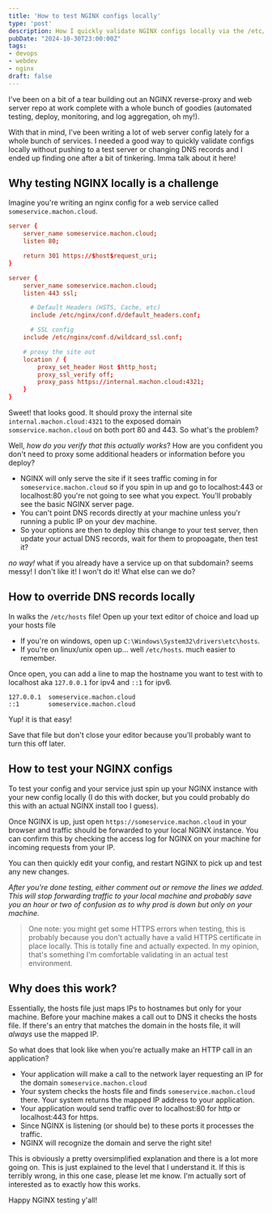 ```yaml
---
title: 'How to test NGINX configs locally'
type: 'post'
description: How I quickly validate NGINX configs locally via the /etc/hosts file.
pubDate: "2024-10-30T23:00:00Z"
tags:
- devops
- webdev
- nginx
draft: false
---
```


I've been on a bit of a tear building out an NGINX reverse-proxy and web server repo at work complete with a whole bunch of goodies (automated testing, deploy, monitoring, and log aggregation, oh my!).

With that in mind, I've been writing a lot of web server config lately for a whole bunch of services. I needed a good way to quickly validate configs locally without pushing to a test server or changing DNS records and I ended up finding one after a bit of tinkering. Imma talk about it here!

## Why testing NGINX locally is a challenge

Imagine you're writing an nginx config for a web service called `someservice.machon.cloud`.

```conf
server {
    server_name someservice.machon.cloud;
    listen 80;

    return 301 https://$host$request_uri;
}

server {
    server_name someservice.machon.cloud;
    listen 443 ssl;

	  # Default Headers (HSTS, Cache, etc)
	  include /etc/nginx/conf.d/default_headers.conf;

	  # SSL config
    include /etc/nginx/conf.d/wildcard_ssl.conf;

    # proxy the site out
    location / {
        proxy_set_header Host $http_host; 
        proxy_ssl_verify off; 
        proxy_pass https://internal.machon.cloud:4321;
    }
}
```

Sweet! that looks good. It should proxy the internal site `internal.machon.cloud:4321` to the exposed domain `somservice.machon.cloud` on both port 80 and 443. So what's the problem? 

Well, *how do you verify that this actually works*? How are you confident you don't need to proxy some additional headers or information before you deploy?

- NGINX will only serve the site if it sees traffic coming in for `someservice.machon.cloud` so if you spin in up and go to localhost:443 or localhost:80 you're not going to see what you expect. You'll probably see the basic NGINX server page. 
- You can't point DNS records directly at your machine unless you'r running a public IP on your dev machine. 
- So your options are then to deploy this change to your test server, then update your actual DNS records, wait for them to propoagate, then test it? 

*no way!* what if you already have a service up on that subdomain? seems messy! I don't like it! I won't do it! What else can we do? 

## How to override DNS records locally

In walks the `/etc/hosts` file!  Open up your text editor of choice and load up your hosts file

- If you're on windows, open up `C:\Windows\System32\drivers\etc\hosts`.
- If you're on linux/unix open up... well `/etc/hosts`. much easier to remember.

Once open, you can add a line to map the hostname you want to test with to localhost aka `127.0.0.1` for ipv4 and `::1` for ipv6.

```/etc/hosts
127.0.0.1  someservice.machon.cloud
::1        someservice.machon.cloud
```

Yup! it is that easy!

Save that file but don't close your editor because you'll probably want to turn this off later.

## How to test your NGINX configs 

To test your config and your service just spin up your NGINX instance with your new config locally (I do this with docker, but you could probably do this with an actual NGINX install too I guess).

Once NGINX is up, just open `https://someservice.machon.cloud` in your browser and traffic should be forwarded to your local NGINX instance. You can confirm this by checking the access log for NGINX on your machine for incoming requests from your IP.

You can then quickly edit your config, and restart NGINX to pick up and test any new changes. 

*After you're done testing, either comment out or remove the lines we added. This will stop forwarding traffic to your local machine and probably save you an hour or two of confusion as to why prod is down but only on your machine.*

> One note: you might get some HTTPS errors when testing, this is probably because you don't actually have a valid HTTPS certificate in place locally. This is totally fine and actually expected. In my opinion, that's something I'm comfortable validating in an actual test environment.

## Why does this work? 

Essentially, the hosts file just maps IPs to hostnames but only for your machine. Before your machine makes a call out to DNS it checks the hosts file. If there's an entry that matches the domain in the hosts file, it will *always* use the mapped IP.

So what does that look like when you're actually make an HTTP call in an application?

- Your application will make a call to the network layer requesting an IP for the domain `someservice.machon.cloud`
- Your system checks the hosts file and finds  `someservice.machon.cloud` there.  Your system returns the mapped IP address to your application.
- Your application would send traffic over to localhost:80 for http or localhost:443 for https.
- Since NGINX is listening (or should be) to these ports it processes the traffic.
- NGINX will recognize the domain and serve the right site! 

This is obviously a pretty oversimplified explanation and there is a lot more going on. This is just explained to the level that I understand it. If this is terribly wrong, in this one case, please let me know. I'm actually sort of interested as to exactly how this works.

Happy NGINX testing y'all!